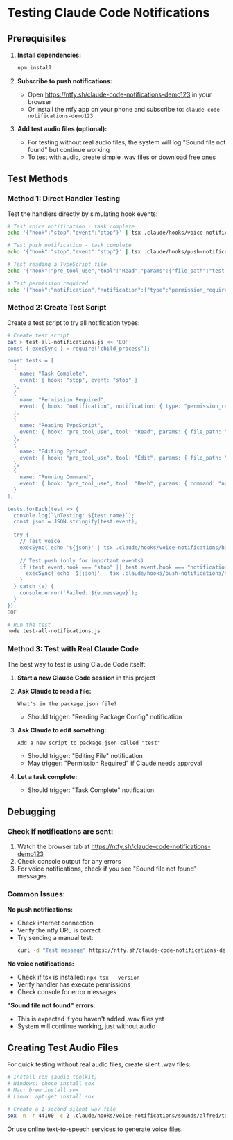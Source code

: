 # Testing Claude Code Notifications

## Prerequisites

1. **Install dependencies:**
   ```bash
   npm install
   ```

2. **Subscribe to push notifications:**
   - Open https://ntfy.sh/claude-code-notifications-demo123 in your browser
   - Or install the ntfy app on your phone and subscribe to: `claude-code-notifications-demo123`

3. **Add test audio files (optional):**
   - For testing without real audio files, the system will log "Sound file not found" but continue working
   - To test with audio, create simple .wav files or download free ones

## Test Methods

### Method 1: Direct Handler Testing

Test the handlers directly by simulating hook events:

```bash
# Test voice notification - task complete
echo '{"hook":"stop","event":"stop"}' | tsx .claude/hooks/voice-notifications/handler.ts

# Test push notification - task complete
echo '{"hook":"stop","event":"stop"}' | tsx .claude/hooks/push-notifications/handler.ts

# Test reading a TypeScript file
echo '{"hook":"pre_tool_use","tool":"Read","params":{"file_path":"test.ts"}}' | tsx .claude/hooks/voice-notifications/handler.ts

# Test permission required
echo '{"hook":"notification","notification":{"type":"permission_required","message":"Need permission to edit"}}' | tsx .claude/hooks/push-notifications/handler.ts
```

### Method 2: Create Test Script

Create a test script to try all notification types:

```bash
# Create test script
cat > test-all-notifications.js << 'EOF'
const { execSync } = require('child_process');

const tests = [
  {
    name: "Task Complete",
    event: { hook: "stop", event: "stop" }
  },
  {
    name: "Permission Required",
    event: { hook: "notification", notification: { type: "permission_required", message: "Need permission" }}
  },
  {
    name: "Reading TypeScript",
    event: { hook: "pre_tool_use", tool: "Read", params: { file_path: "app.ts" }}
  },
  {
    name: "Editing Python",
    event: { hook: "pre_tool_use", tool: "Edit", params: { file_path: "main.py" }}
  },
  {
    name: "Running Command",
    event: { hook: "pre_tool_use", tool: "Bash", params: { command: "npm install" }}
  }
];

tests.forEach(test => {
  console.log(`\nTesting: ${test.name}`);
  const json = JSON.stringify(test.event);
  
  try {
    // Test voice
    execSync(`echo '${json}' | tsx .claude/hooks/voice-notifications/handler.ts`, { stdio: 'inherit' });
    
    // Test push (only for important events)
    if (test.event.hook === "stop" || test.event.hook === "notification") {
      execSync(`echo '${json}' | tsx .claude/hooks/push-notifications/handler.ts`, { stdio: 'inherit' });
    }
  } catch (e) {
    console.error(`Failed: ${e.message}`);
  }
});
EOF

# Run the test
node test-all-notifications.js
```

### Method 3: Test with Real Claude Code

The best way to test is using Claude Code itself:

1. **Start a new Claude Code session** in this project
2. **Ask Claude to read a file:**
   ```
   What's in the package.json file?
   ```
   - Should trigger: "Reading Package Config" notification

3. **Ask Claude to edit something:**
   ```
   Add a new script to package.json called "test"
   ```
   - Should trigger: "Editing File" notification
   - May trigger: "Permission Required" if Claude needs approval

4. **Let a task complete:**
   - Should trigger: "Task Complete" notification

## Debugging

### Check if notifications are sent:
1. Watch the browser tab at https://ntfy.sh/claude-code-notifications-demo123
2. Check console output for any errors
3. For voice notifications, check if you see "Sound file not found" messages

### Common Issues:

**No push notifications:**
- Check internet connection
- Verify the ntfy URL is correct
- Try sending a manual test: 
  ```bash
  curl -d "Test message" https://ntfy.sh/claude-code-notifications-demo123
  ```

**No voice notifications:**
- Check if tsx is installed: `npx tsx --version`
- Verify handler has execute permissions
- Check console for error messages

**"Sound file not found" errors:**
- This is expected if you haven't added .wav files yet
- System will continue working, just without audio

## Creating Test Audio Files

For quick testing without real audio files, create silent .wav files:

```bash
# Install sox (audio toolkit)
# Windows: choco install sox
# Mac: brew install sox
# Linux: apt-get install sox

# Create a 1-second silent wav file
sox -n -r 44100 -c 2 .claude/hooks/voice-notifications/sounds/alfred/task_complete_1.wav trim 0.0 1.0
```

Or use online text-to-speech services to generate voice files.